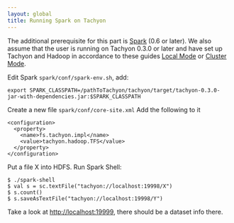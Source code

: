 ```yaml
---
layout: global
title: Running Spark on Tachyon
---
```


The additional prerequisite for this part is [Spark](http://spark-project.org/docs/latest/) (0.6 or
later). We also assume that the user is running on Tachyon 0.3.0 or later and have set up Tachyon
and Hadoop in accordance to these guides [Local Mode](Running-Tachyon-Locally.html) or
[Cluster Mode](Running-Tachyon-on-a-Cluster.html).

Edit Spark `spark/conf/spark-env.sh`, add:

    export SPARK_CLASSPATH=/pathToTachyon/tachyon/target/tachyon-0.3.0-jar-with-dependencies.jar:$SPARK_CLASSPATH

Create a new file `spark/conf/core-site.xml` Add the following to it

    <configuration>
      <property>
        <name>fs.tachyon.impl</name>
        <value>tachyon.hadoop.TFS</value>
      </property>
    </configuration>

Put a file X into HDFS. Run Spark Shell:

    $ ./spark-shell
    $ val s = sc.textFile("tachyon://localhost:19998/X")
    $ s.count()
    $ s.saveAsTextFile("tachyon://localhost:19998/Y")

Take a look at [http://localhost:19999](http://localhost:19999), there should be a dataset info
there.